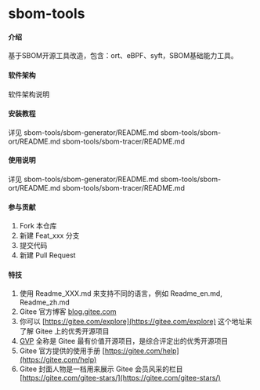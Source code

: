 # sbom-tools

#### 介绍
基于SBOM开源工具改造，包含：ort、eBPF、syft，SBOM基础能力工具。

#### 软件架构
软件架构说明


#### 安装教程

详见
sbom-tools/sbom-generator/README.md
sbom-tools/sbom-ort/README.md
sbom-tools/sbom-tracer/README.md


#### 使用说明

详见
sbom-tools/sbom-generator/README.md
sbom-tools/sbom-ort/README.md
sbom-tools/sbom-tracer/README.md

#### 参与贡献

1.  Fork 本仓库
2.  新建 Feat_xxx 分支
3.  提交代码
4.  新建 Pull Request


#### 特技

1.  使用 Readme\_XXX.md 来支持不同的语言，例如 Readme\_en.md, Readme\_zh.md
2.  Gitee 官方博客 [blog.gitee.com](https://blog.gitee.com)
3.  你可以 [https://gitee.com/explore](https://gitee.com/explore) 这个地址来了解 Gitee 上的优秀开源项目
4.  [GVP](https://gitee.com/gvp) 全称是 Gitee 最有价值开源项目，是综合评定出的优秀开源项目
5.  Gitee 官方提供的使用手册 [https://gitee.com/help](https://gitee.com/help)
6.  Gitee 封面人物是一档用来展示 Gitee 会员风采的栏目 [https://gitee.com/gitee-stars/](https://gitee.com/gitee-stars/)
